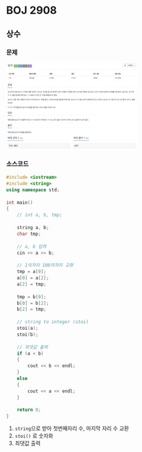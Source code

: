 # BOJ 2908

## 상수

### 문제

<img src="2908.assets/image-20200709114424109.png" alt="image-20200709114424109" width="70%" />

</br>

### 소스코드

```c++
#include <iostream>
#include <string>
using namespace std;

int main()
{
    // int a, b, tmp;

    string a, b;
    char tmp;

    // a, b 입력
    cin >> a >> b;

    // 1의자리 100의자리 교환
    tmp = a[0];
    a[0] = a[2];
    a[2] = tmp;

    tmp = b[0];
    b[0] = b[2];
    b[2] = tmp;

    // string to integer (stoi)
    stoi(a);
    stoi(b);

    // 최댓값 출력
    if (a < b)
    {
        cout << b << endl;
    }
    else
    {
        cout << a << endl;
    }

    return 0;
}

```

1. `string`으로 받아 첫번째자리 수, 마지막 자리 수 교환
2. `stoi()` 로 숫자화
3. 최댓값 출력
